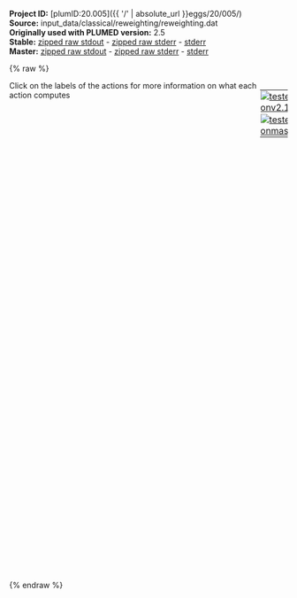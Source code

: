 **Project ID:** [plumID:20.005]({{ '/' | absolute_url }}eggs/20/005/)  
**Source:** input_data/classical/reweighting/reweighting.dat  
**Originally used with PLUMED version:** 2.5  
**Stable:** [zipped raw stdout](reweighting.dat.plumed.stdout.txt.zip) - [zipped raw stderr](reweighting.dat.plumed.stderr.txt.zip) - [stderr](reweighting.dat.plumed.stderr)  
**Master:** [zipped raw stdout](reweighting.dat.plumed_master.stdout.txt.zip) - [zipped raw stderr](reweighting.dat.plumed_master.stderr.txt.zip) - [stderr](reweighting.dat.plumed_master.stderr)  

{% raw %}
<div style="width: 100%; float:left">
<div style="width: 90%; float:left" id="value_details_data/input_data/classical/reweighting/reweighting.dat"> Click on the labels of the actions for more information on what each action computes </div>
<div style="width: 10%; float:left"><table><tr><td style="padding:1px"><a href="reweighting.dat.plumed.stderr"><img src="https://img.shields.io/badge/v2.10-passing-green.svg" alt="tested onv2.10" /></a></td></tr><tr><td style="padding:1px"><a href="reweighting.dat.plumed_master.stderr"><img src="https://img.shields.io/badge/master-failed-red.svg" alt="tested onmaster" /></a></td></tr></table></div></div>
<pre style="width=97%;">
<b name="data/input_data/classical/reweighting/reweighting.datp1" onclick='showPath("data/input_data/classical/reweighting/reweighting.dat","data/input_data/classical/reweighting/reweighting.datp1","data/input_data/classical/reweighting/reweighting.datp1","brown")'>p1</b>: <span class="plumedtooltip" style="color:green">READ<span class="right">Read quantities from a colvar file. <a href="https://www.plumed.org/doc-master/user-doc/html/_r_e_a_d.html" style="color:green">More details</a><i></i></span></span> <span class="plumedtooltip">FILE<span class="right">the name of the file from which to read these quantities<i></i></span></span>=../test_data/metad_data.dat <span class="plumedtooltip">VALUES<span class="right">the values to read from the file<i></i></span></span>=p1.* <span class="plumedtooltip">IGNORE_FORCES<span class="right"> use this flag if the forces added by any bias can be safely ignored<i></i></span></span> <span class="plumedtooltip">IGNORE_TIME<span class="right"> ignore the time in the colvar file<i></i></span></span>
<span style="display:none;" id="data/input_data/classical/reweighting/reweighting.datp1">The READ action with label <b>p1</b> calculates the following quantities:<table  align="center" frame="void" width="95%" cellpadding="5%"><tr><td width="5%"><b> Quantity </b>  </td><td><b> Description </b> </td></tr><tr><td width="5%">p1..#!custom</td><td>the names of the output components for this action depend on the actions input file see the example inputs below for details</td></tr></table></span><b name="data/input_data/classical/reweighting/reweighting.datmetad" onclick='showPath("data/input_data/classical/reweighting/reweighting.dat","data/input_data/classical/reweighting/reweighting.datmetad","data/input_data/classical/reweighting/reweighting.datmetad","brown")'>metad</b>: <span class="plumedtooltip" style="color:green">READ<span class="right">Read quantities from a colvar file. <a href="https://www.plumed.org/doc-master/user-doc/html/_r_e_a_d.html" style="color:green">More details</a><i></i></span></span> <span class="plumedtooltip">FILE<span class="right">the name of the file from which to read these quantities<i></i></span></span>=../test_data/metad_data.dat <span class="plumedtooltip">VALUES<span class="right">the values to read from the file<i></i></span></span>=metad.* <span class="plumedtooltip">IGNORE_FORCES<span class="right"> use this flag if the forces added by any bias can be safely ignored<i></i></span></span> <span class="plumedtooltip">IGNORE_TIME<span class="right"> ignore the time in the colvar file<i></i></span></span>
<br/><span style="display:none;" id="data/input_data/classical/reweighting/reweighting.datmetad">The READ action with label <b>metad</b> calculates the following quantities:<table  align="center" frame="void" width="95%" cellpadding="5%"><tr><td width="5%"><b> Quantity </b>  </td><td><b> Description </b> </td></tr><tr><td width="5%">metad..#!custom</td><td>the names of the output components for this action depend on the actions input file see the example inputs below for details</td></tr></table></span><b name="data/input_data/classical/reweighting/reweighting.datweights" onclick='showPath("data/input_data/classical/reweighting/reweighting.dat","data/input_data/classical/reweighting/reweighting.datweights","data/input_data/classical/reweighting/reweighting.datweights","brown")'>weights</b>: <span class="plumedtooltip" style="color:green">REWEIGHT_METAD<span class="right">Calculate the weights configurations should contribute to the histogram in a simulation in which a metadynamics bias acts upon the system. <a href="https://www.plumed.org/doc-master/user-doc/html/_r_e_w_e_i_g_h_t__m_e_t_a_d.html" style="color:green">More details</a><i></i></span></span> <span class="plumedtooltip">TEMP<span class="right">the system temperature<i></i></span></span>=310.15 <span class="plumedtooltip">ARG<span class="right"> the biases that must be taken into account when reweighting<i></i></span></span>=<b name="data/input_data/classical/reweighting/reweighting.datmetad">metad.rbias</b>

<span style="display:none;" id="data/input_data/classical/reweighting/reweighting.datweights">The REWEIGHT_METAD action with label <b>weights</b> calculates the following quantities:<table  align="center" frame="void" width="95%" cellpadding="5%"><tr><td width="5%"><b> Quantity </b>  </td><td><b> Description </b> </td></tr><tr><td width="5%">weights.value</td><td>the weight to use for this frame to negate the effect the metadynamics bias</td></tr></table></span><span class="plumedtooltip" style="color:green">HISTOGRAM<span class="right">Accumulate the average probability density along a few CVs from a trajectory. <a href="https://www.plumed.org/doc-master/user-doc/html/_h_i_s_t_o_g_r_a_m.html" style="color:green">More details</a><i></i></span></span> ...
  <span class="plumedtooltip">ARG<span class="right">the quantities that are being used to construct the histogram<i></i></span></span>=<b name="data/input_data/classical/reweighting/reweighting.datp1">p1.s</b>,<b name="data/input_data/classical/reweighting/reweighting.datp1">p1.z</b>
  <span class="plumedtooltip">GRID_MIN<span class="right"> the lower bounds for the grid<i></i></span></span>=0,-0.2
  <span class="plumedtooltip">GRID_MAX<span class="right"> the upper bounds for the grid<i></i></span></span>=12,0.3
  <span class="plumedtooltip">GRID_BIN<span class="right">the number of bins for the grid<i></i></span></span>=200,200
  <span class="plumedtooltip">KERNEL<span class="right"> the kernel function you are using<i></i></span></span>=DISCRETE
  <span class="plumedtooltip">LOGWEIGHTS<span class="right">the logarithm of the quantity to use as the weights when calculating averages<i></i></span></span>=<b name="data/input_data/classical/reweighting/reweighting.datweights">weights</b>
  <span class="plumedtooltip">LABEL<span class="right">a label for the action so that its output can be referenced in the input to other actions<i></i></span></span>=<b name="data/input_data/classical/reweighting/reweighting.dathD" onclick='showPath("data/input_data/classical/reweighting/reweighting.dat","data/input_data/classical/reweighting/reweighting.dathD","data/input_data/classical/reweighting/reweighting.dathD","brown")'>hD</b>
... HISTOGRAM
<br/><span style="display:none;" id="data/input_data/classical/reweighting/reweighting.dathD">The HISTOGRAM action with label <b>hD</b> calculates the following quantities:<table  align="center" frame="void" width="95%" cellpadding="5%"><tr><td width="5%"><b> Quantity </b>  </td><td><b> Description </b> </td></tr><tr><td width="5%">hD.value</td><td>the estimate of the histogram as a function of the argument that was obtained</td></tr></table></span><b name="data/input_data/classical/reweighting/reweighting.datff" onclick='showPath("data/input_data/classical/reweighting/reweighting.dat","data/input_data/classical/reweighting/reweighting.datff","data/input_data/classical/reweighting/reweighting.datff","brown")'>ff</b>: <span class="plumedtooltip" style="color:green">CONVERT_TO_FES<span class="right">Convert a histogram to a free energy surface. <a href="https://www.plumed.org/doc-master/user-doc/html/_c_o_n_v_e_r_t__t_o__f_e_s.html" style="color:green">More details</a><i></i></span></span> <span class="plumedtooltip">GRID<span class="right">the histogram that you would like to convert into a free energy surface (old syntax)<i></i></span></span>=<b name="data/input_data/classical/reweighting/reweighting.dathD">hD</b> <span class="plumedtooltip">TEMP<span class="right">the temperature at which you are operating<i></i></span></span>=310.15
<span style="display:none;" id="data/input_data/classical/reweighting/reweighting.datff">The CONVERT_TO_FES action with label <b>ff</b> calculates the following quantities:<table  align="center" frame="void" width="95%" cellpadding="5%"><tr><td width="5%"><b> Quantity </b>  </td><td><b> Description </b> </td></tr><tr><td width="5%">ff.value</td><td>the free energy surface</td></tr></table></span><span class="plumedtooltip" style="color:green">DUMPGRID<span class="right">Output the function on the grid to a file with the PLUMED grid format. <a href="https://www.plumed.org/doc-master/user-doc/html/_d_u_m_p_g_r_i_d.html" style="color:green">More details</a><i></i></span></span> <span class="plumedtooltip">GRID<span class="right">the grid you would like to print (can also use ARG for specifying what is being printed)<i></i></span></span>=<b name="data/input_data/classical/reweighting/reweighting.datff">ff</b> <span class="plumedtooltip">FILE<span class="right"> the file on which to write the grid<i></i></span></span>=rew_fes.dat


<span style="display:none;" id="data/input_data/classical/reweighting/reweighting.dat">The DUMPGRID action with label <b></b> calculates something</span><span class="plumedtooltip" style="color:green">ENDPLUMED<span class="right">Terminate plumed input. <a href="https://www.plumed.org/doc-master/user-doc/html/_e_n_d_p_l_u_m_e_d.html" style="color:green">More details</a><i></i></span></span><span style="color:blue" class="comment">
</span></pre>
{% endraw %}
